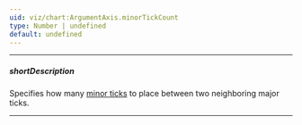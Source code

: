```yaml
---
uid: viz/chart:ArgumentAxis.minorTickCount
type: Number | undefined
default: undefined
---
```

---
##### shortDescription
Specifies how many [minor ticks](/api-reference/10%20UI%20Components/dxChart/1%20Configuration/commonAxisSettings/minorTick '/Documentation/ApiReference/UI_Components/dxChart/Configuration/argumentAxis/minorTick/') to place between two neighboring major ticks.

---
<!--
#####See Also#####
- **argumentAxis**.[minorTickInterval](/api-reference/10%20UI%20Components/dxChart/1%20Configuration/argumentAxis/minorTickInterval '/Documentation/ApiReference/UI_Components/dxChart/Configuration/argumentAxis/minorTickInterval/') - specifies the interval between minor ticks. Has a higher priority than the **minorTickCount** property.
-->